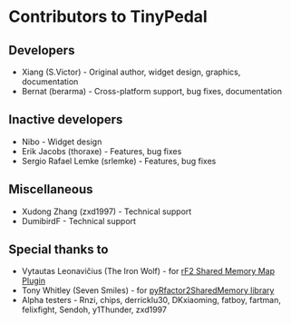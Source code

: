 # Contributors to TinyPedal

## Developers
* Xiang (S.Victor) - Original author, widget design, graphics, documentation
* Bernat (berarma) - Cross-platform support, bug fixes, documentation

## Inactive developers
* Nibo - Widget design
* Erik Jacobs (thoraxe) - Features, bug fixes
* Sergio Rafael Lemke (srlemke) - Features, bug fixes

## Miscellaneous
* Xudong Zhang (zxd1997) - Technical support
* DumibirdF - Technical support

## Special thanks to
* Vytautas Leonavičius (The Iron Wolf) - for [rF2 Shared Memory Map Plugin](https://github.com/TheIronWolfModding/rF2SharedMemoryMapPlugin)
* Tony Whitley (Seven Smiles) - for [pyRfactor2SharedMemory library](https://github.com/TonyWhitley/pyRfactor2SharedMemory)
* Alpha testers - 
Rnzi, chips, derricklu30, DKxiaoming, fatboy, fartman, felixfight, Sendoh, y1Thunder, zxd1997